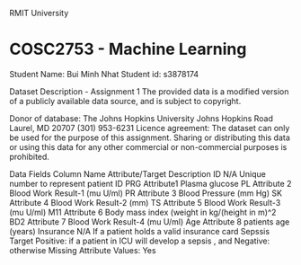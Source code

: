 RMIT University
# COSC2753 - Machine Learning
Student Name: Bui Minh Nhat
Student id: s3878174

Dataset Description - Assignment 1
The provided data is a modified version of a publicly available data source, and is subject to copyright.

Donor of database:
                      The Johns Hopkins University
                      Johns Hopkins Road
                      Laurel, MD 20707
                      (301) 953-6231
Licence agreement:
The dataset can only be used for the purpose of this assignment. Sharing or distributing this data or using this data for any other commercial or non-commercial purposes is prohibited.

Data Fields
Column Name	Attribute/Target	Description
ID	N/A	Unique number to represent patient ID
PRG	Attribute1	Plasma glucose
PL	Attribute 2	Blood Work Result-1 (mu U/ml)
PR	Attribute 3	Blood Pressure (mm Hg)
SK	Attribute 4	Blood Work Result-2 (mm)
TS	Attribute 5	Blood Work Result-3 (mu U/ml)
M11	Attribute 6	Body mass index (weight in kg/(height in m)^2
BD2	Attribute 7	Blood Work Result-4 (mu U/ml)
Age	Attribute 8	patients age (years)
Insurance	N/A	If a patient holds a valid insurance card
Sepssis	Target	Positive: if a patient in ICU will develop a sepsis , and Negative: otherwise
Missing Attribute Values: Yes

